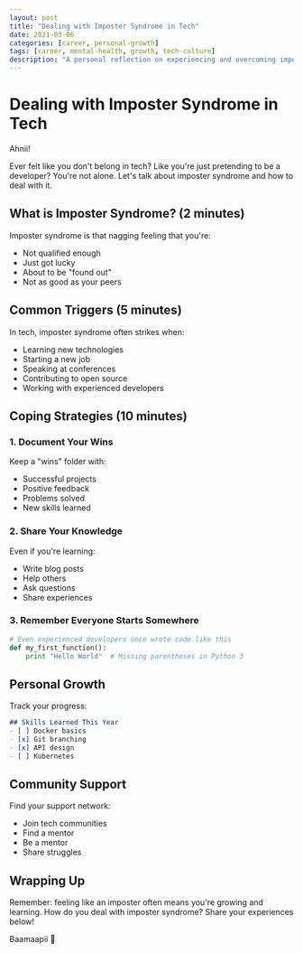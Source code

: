 ```yaml
---
layout: post
title: "Dealing with Imposter Syndrome in Tech"
date: 2021-03-06
categories: [career, personal-growth]
tags: [career, mental-health, growth, tech-culture]
description: "A personal reflection on experiencing and overcoming imposter syndrome in the tech industry, with practical coping strategies."
---
```


# Dealing with Imposter Syndrome in Tech

Ahnii!

Ever felt like you don't belong in tech? Like you're just pretending to be a developer? You're not alone. Let's talk about imposter syndrome and how to deal with it.

## What is Imposter Syndrome? (2 minutes)

Imposter syndrome is that nagging feeling that you're:
- Not qualified enough
- Just got lucky
- About to be "found out"
- Not as good as your peers

## Common Triggers (5 minutes)

In tech, imposter syndrome often strikes when:
- Learning new technologies
- Starting a new job
- Speaking at conferences
- Contributing to open source
- Working with experienced developers

## Coping Strategies (10 minutes)

### 1. Document Your Wins
Keep a "wins" folder with:
- Successful projects
- Positive feedback
- Problems solved
- New skills learned

### 2. Share Your Knowledge
Even if you're learning:
- Write blog posts
- Help others
- Ask questions
- Share experiences

### 3. Remember Everyone Starts Somewhere
```python
# Even experienced developers once wrote code like this
def my_first_function():
    print "Hello World"  # Missing parentheses in Python 3
```

## Personal Growth

Track your progress:
```markdown
## Skills Learned This Year
- [ ] Docker basics
- [x] Git branching
- [x] API design
- [ ] Kubernetes
```

## Community Support

Find your support network:
- Join tech communities
- Find a mentor
- Be a mentor
- Share struggles

## Wrapping Up

Remember: feeling like an imposter often means you're growing and learning. How do you deal with imposter syndrome? Share your experiences below!

Baamaapii 👋
